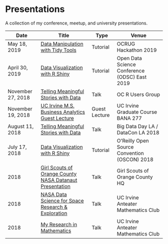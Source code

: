 # Presentations

A collection of my conference, meetup, and university presentations.

|  Date  |  Title  |  Type  |  Venue  |
|------|-------|------|-------|
| May 18, 2019 | [Data Manipulation with Tidy Tools](https://github.com/acolum/conference-presentations/tree/master/Data%20Manipulation%20with%20Tidy%20Tools) | Tutorial | OCRUG Hackathon 2019 |
| April 30, 2019 | [Data Visualization with R Shiny](https://github.com/acolum/conference-presentations/tree/master/ODSC%20EAST%202019) | Tutorial | Open Data Science Conference (ODSC) East 2019 |
| November 27, 2018 | [Telling Meaningful Stories with Data](https://github.com/acolum/conference-presentations/blob/master/2018-11-27_OCRUG-Data-Storytelling.pptx) | Talk | OC R Users Group |
| November 19, 2018 | [UC Irvine M.S. Business Analytics Guest Lecture](https://github.com/acolum/conference-presentations/blob/master/2018-11-19_MSBA-PL-Guest-Lecture.pdf) | Guest Lecture | UC Irvine Graduate Course BANA 277 |
| August 11, 2018 | [Telling Meaningful Stories with Data](https://github.com/acolum/conference-presentations/blob/master/BigDataDayLA-Presentation_Final.pdf) | Talk | Big Data Day LA / DataCon LA 2018 |
| July 17, 2018 | [Data Visualization with R Shiny](https://github.com/acolum/conference-presentations/tree/master/OSCON_Shiny) | Tutorial | O'Reilly Open Source Convention (OSCON) 2018 |
| 2018 | [Girl Scouts of Orange County NASA Datanaut Presentation](https://github.com/acolum/conference-presentations/blob/master/You%20Can%20Be%20A%20Scientist%20Too!%20Citizen%20%26%20Data%20Science%20%40%20NASA%20Girl%20Scout%20Datanaut%20Presentation.pdf) | Talk | Girl Scouts of Orange County HQ |
| 2018 | [NASA Data Science for Space Research & Exploration](https://github.com/acolum/conference-presentations/blob/master/NASADataScienceforSpaceResearchandExploration.pdf) | Talk | UC Irvine Anteater Mathematics Club |
| 2018 | [My Research in Mathematics](https://github.com/acolum/conference-presentations/blob/master/MyResearchInMathematics.pdf) | Talk | UC Irvine Anteater Mathematics Club |
